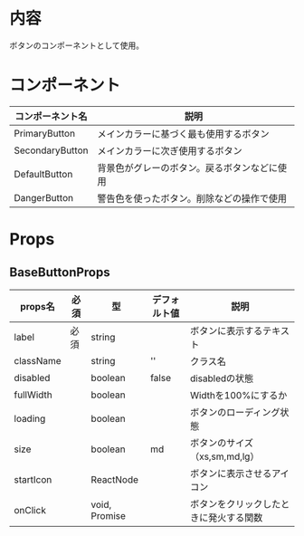 # 内容

ボタンのコンポーネントとして使用。

# コンポーネント

|コンポーネント名|説明|
|---|---|
|PrimaryButton|メインカラーに基づく最も使用するボタン|
|SecondaryButton|メインカラーに次ぎ使用するボタン|
|DefaultButton|背景色がグレーのボタン。戻るボタンなどに使用|
|DangerButton|警告色を使ったボタン。削除などの操作で使用|

# Props

## BaseButtonProps

|props名|必須|型|デフォルト値|説明|
|---|---|---|---|---|
|label|必須|string||ボタンに表示するテキスト|
|className||string|''|クラス名|
|disabled||boolean|false|disabledの状態|
|fullWidth||boolean||Widthを100%にするか|
|loading||boolean||ボタンのローディング状態|
|size||boolean|md|ボタンのサイズ（xs,sm,md,lg）|
|startIcon||ReactNode||ボタンに表示させるアイコン|
|onClick||void, Promise||ボタンをクリックしたときに発火する関数|
